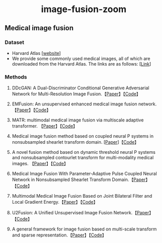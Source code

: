 
<p align="center">
<h1 align="center">image-fusion-zoom</h1>
</p>


## Medical image fusion

### Dataset

- Harvard Atlas [[website](http://www.med.harvard.edu/aanlib/home.html)]
- We provide some commonly used medical images, all of which are downloaded from the Harvard Atlas. The links are as follows: [[Link](https://github.com/MorvanLi/image-fusion-zoom/tree/main/Medical_Image_Fusion_Methods/Havard-Medical-Image-Fusion-Datasets)]

### Methods

1. DDcGAN: A Dual-Discriminator Conditional  Generative Adversarial Network for Multi-Resolution Image Fusion.【[Paper](https://ieeexplore.ieee.org/abstract/document/9031751/)】【[Code](https://github.com/hanna-xu/DDcGAN)】

2. EMFusion: An unsupervised enhanced medical  image fusion network. 【[Paper](https://www.sciencedirect.com/science/article/abs/pii/S1566253521001275)】【[Code](https://github.com/hanna-xu/EMFusion)】

3. MATR: multimodal medical image fusion via multiscale adaptive transformer. 【[Paper](https://ieeexplore.ieee.org/abstract/document/9844446)】【[Code](https://github.com/tthinking/MATR)】

4. Medical image fusion method based on coupled neural P systems in nonsubsampled shearlet transform domain. [[Paper](https://morvanli.github.io/papers/IJNS2021.pdf)]【[Code](https://github.com/MorvanLi/CNP-MIF)】

5. A novel fusion method based on dynamic threshold neural P systems and nonsubsampled contourlet transform for multi-modality medical images. 【[Paper](https://www.sciencedirect.com/science/article/abs/pii/S0165168420303376)】【[Code](https://github.com/MorvanLi/DTNP-MIF)】

6. Medical Image Fusion With Parameter-Adaptive Pulse Coupled Neural Network in Nonsubsampled Shearlet Transform Domain.【[Paper]()】【[Code](https://github.com/yuliu316316/NSST-PAPCNN-Fusion)】

7. Multimodal Medical Image Fusion Based on Joint Bilateral Filter and Local Gradient Energy.【[Paper](https://www.sciencedirect.com/science/article/abs/pii/S0020025521003819)】【[Code](https://github.com/lxs6/INS_medical-image-fusion)】

8. U2Fusion: A Unified Unsupervised Image Fusion Network.【[Paper](https://ieeexplore.ieee.org/document/9151265/citations)】【[Code](https://github.com/hanna-xu/U2Fusion)】

9. A general framework for image fusion based on multi-scale transform and sparse representation.【[Paper](https://www.sciencedirect.com/science/article/abs/pii/S1566253514001043)】【[Code](https://github.com/yuliu316316/MST-SR-Fusion-Toolbox)】

   



